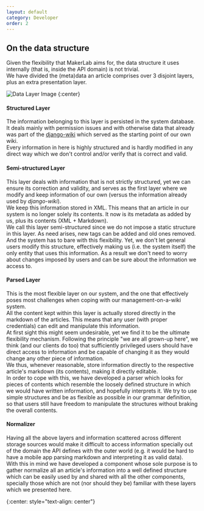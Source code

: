 ```yaml
---
layout: default
category: Developer
order: 2
---
```


## On the data structure

Given the flexibility that MakerLab aims for, the data structure it uses
internally (that is, inside the API domain) is not trivial.  
We have divided the (meta)data an article comprises over 3 disjoint layers,
plus an extra presentation layer.

![Data Layer Image](https://firebasestorage.googleapis.com/v0/b/makerlab-b9b8c.appspot.com/o/Data%20Layers.svg?alt=media&token=5c0565ea-b8b3-4578-afbd-8d24b76747fc)
{:center}

#### Structured Layer

The information belonging to this layer is persisted in the system database.
It deals mainly with permission issues and with otherwise data that already
was part of the [django-wiki](https://github.com/django-wiki/django-wiki)
which served as the starting point of our own wiki.  
Every information in here is highly structured and is hardly modified in any
direct way which we don't control and/or verify that is correct and valid.

#### Semi-structured Layer

This layer deals with information that is not strictly structured, yet we can
ensure its correction and validity, and serves as the first layer where we
modify and keep information of our own (versus the information already used by
_django-wiki_).  
We keep this information stored in XML. This means that an article in our
system is no longer solely its contents. It now is its metadata as added by
us, plus its contents (XML + Markdown).  
We call this layer semi-structured since we do not impose a static structure
in this layer. As need arises, new tags can be added and old ones removed. And
the system has to bare with this flexibility. Yet, we don't let general users
modify this structure, effectively making us (i.e. the system itself) the
only entity that uses this information. As a result we don't need to worry
about changes imposed by users and can be sure about the information we
access to.  

#### Parsed Layer

This is the most flexible layer on our system, and the one that effectively
poses most challenges when coping with our management-on-a-wiki system.  
All the content kept within this layer is actually stored directly in the
markdown of the articles. This means that any user (with proper credentials)
can edit and manipulate this information.  
At first sight this might seem undesirable, yet we find it to be the ultimate
flexibility mechanism. Following the principle "we are all grown-up here", we
think (and our clients do too) that sufficiently privileged users should have
direct access to information and be capable of changing it as they would
change any other piece of information.  
We thus, whenever reasonable, store information directly to the respective
article's markdown (its contents), making it directly editable.  
In order to cope with this, we have developed a parser which looks for pieces
of contents which resemble the loosely defined structure in which we would
have written information, and hopefully interprets it. We try to use simple
structures and be as flexible as possible in our grammar definition, so that
users still have freedom to manipulate the structures without braking the
overall contents.

#### Normalizer

Having all the above layers and information scattered across different storage
sources would make it difficult to access information specially out of the
domain the API defines with the outer world (e.g. it would be hard to have a
mobile app parsing markdown and interpreting it as valid data).  
With this in mind we have developed a component whose sole purpose is to
gather normalize all an article's information into a well defined structure
which can be easily used by and shared with all the other components,
specially those which are not (nor should they be) familiar with these layers
which we presented here.

<!-- -->
{:center: style="text-align: center"}
